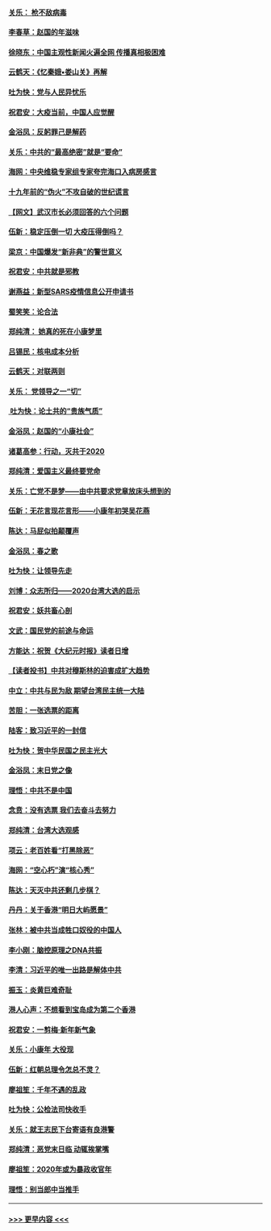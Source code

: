 #### [关乐： 枪不敌病毒](../pages/nsc993/n11826746.md?t=01281855) 
#### [李春草：赵国的年滋味](../pages/nsc993/n11826321.md?t=01281855) 
#### [徐晓东：中国主观性新闻火遍全网 传播真相极困难](../pages/nsc993/n11826508.md?t=01281855) 
#### [云鹤天：《忆秦娥▪娄山关》再解](../pages/nsc993/n11824682.md?t=01281855) 
#### [吐为快：党与人民异忧乐](../pages/nsc993/n11824660.md?t=01281855) 
#### [祝君安：大疫当前，中国人应觉醒](../pages/nsc993/n11821946.md?t=01281855) 
#### [金浴凤：反躬罪己是解药](../pages/nsc993/n11820280.md?t=01281855) 
#### [关乐：中共的“最高绝密”就是“要命”](../pages/nsc993/n11816946.md?t=01281855) 
#### [海网：中央维稳专家组专家夸完海口入病房感言](../pages/nsc993/n11815138.md?t=01281855) 
#### [十九年前的“伪火”不攻自破的世纪谎言](../pages/nsc993/n11813238.md?t=01281855) 
#### [【网文】武汉市长必须回答的六个问题](../pages/nsc993/n11813848.md?t=01281855) 
#### [伍新：稳定压倒一切 大疫压得倒吗？](../pages/nsc993/n11812634.md?t=01281855) 
#### [梁京：中国爆发“新非典”的警世意义](../pages/nsc993/n11812554.md?t=01281855) 
#### [祝君安：中共就是邪教](../pages/nsc993/n11812431.md?t=01281855) 
#### [谢燕益：新型SARS疫情信息公开申请书](../pages/nsc993/n11808840.md?t=01281855) 
#### [蜀笑笑：论合法](../pages/nsc993/n11808064.md?t=01281855) 
#### [郑纯清： 她真的死在小康梦里](../pages/nsc993/n11806623.md?t=01281855) 
#### [吕锡民：核电成本分析](../pages/nsc993/n11806284.md?t=01281855) 
#### [云鹤天：对联两则](../pages/nsc993/n11805957.md?t=01281855) 
#### [关乐： 党领导之一“切”](../pages/nsc993/n11804505.md?t=01281855) 
#### [ 吐为快：论土共的“贵族气质”](../pages/nsc993/n11804490.md?t=01281855) 
#### [金浴凤：赵国的“小康社会”](../pages/nsc993/n11804452.md?t=01281855) 
#### [诸葛高参：行动，灭共于2020](../pages/nsc993/n11804120.md?t=01281855) 
#### [郑纯清：爱国主义最终要党命](../pages/nsc993/n11802197.md?t=01281855) 
#### [关乐：亡党不是梦——由中共要求党章放床头想到的](../pages/nsc993/n11802156.md?t=01281855) 
#### [伍新：无花言现花言形——小康年初哭吴花燕](../pages/nsc993/n11800044.md?t=01281855) 
#### [陈达：马屁似拍颠覆声](../pages/nsc993/n11800010.md?t=01281855) 
#### [金浴凤：春之歌](../pages/nsc993/n11797687.md?t=01281855) 
#### [吐为快：让领导先走](../pages/nsc993/n11797512.md?t=01281855) 
#### [刘博：众志所归——2020台湾大选的启示](../pages/nsc993/n11796878.md?t=01281855) 
#### [祝君安：妖共畜心剖](../pages/nsc993/n11794273.md?t=01281855) 
#### [文武：国民党的前途与命运](../pages/nsc993/n11794198.md?t=01281855) 
#### [方能达：祝贺《大纪元时报》读者日增](../pages/nsc993/n11793807.md?t=01281855) 
#### [【读者投书】中共对穆斯林的迫害成扩大趋势](../pages/nsc993/n11791371.md?t=01281855) 
#### [中立：中共与民为敌 期望台湾民主统一大陆](../pages/nsc993/n11790392.md?t=01281855) 
#### [苦胆：一张选票的距离](../pages/nsc993/n11788914.md?t=01281855) 
#### [陆客：致习近平的一封信](../pages/nsc993/n11788867.md?t=01281855) 
#### [吐为快：贺中华民国之民主光大](../pages/nsc993/n11788618.md?t=01281855) 
#### [金浴凤：末日党之像](../pages/nsc993/n11787475.md?t=01281855) 
#### [理悟：中共不是中国](../pages/nsc993/n11787463.md?t=01281855) 
#### [念贲：没有选票  我们去奋斗去努力](../pages/nsc993/n11787398.md?t=01281855) 
#### [郑纯清：台湾大选观感](../pages/nsc993/n11786210.md?t=01281855) 
#### [项云：老百姓看“打黑除恶”](../pages/nsc993/n11785398.md?t=01281855) 
#### [海网：“空心朽”演“核心秀”](../pages/nsc993/n11783874.md?t=01281855) 
#### [陈达：天灭中共还剩几步棋？](../pages/nsc993/n11783719.md?t=01281855) 
#### [丹丹：关于香港“明日大屿愿景”](../pages/nsc993/n11783273.md?t=01281855) 
#### [张林：被中共当成牲口奴役的中国人](../pages/nsc993/n11782397.md?t=01281855) 
#### [李小刚：脑控原理之DNA共振](../pages/nsc993/n11780962.md?t=01281855) 
#### [李清：习近平的唯一出路是解体中共](../pages/nsc993/n11780866.md?t=01281855) 
#### [振玉：炎黄巨难奇耻](../pages/nsc993/n11779632.md?t=01281855) 
#### [港人心声：不想看到宝岛成为第二个香港](../pages/nsc993/n11778817.md?t=01281855) 
#### [祝君安：一剪梅‧新年新气象](../pages/nsc993/n11776340.md?t=01281855) 
#### [关乐：小康年 大役现](../pages/nsc993/n11774213.md?t=01281855) 
#### [伍新：红朝总理令怎总不灵？](../pages/nsc993/n11770813.md?t=01281855) 
#### [廖祖笙：千年不遇的乱政](../pages/nsc993/n11770373.md?t=01281855) 
#### [吐为快：公检法司快收手](../pages/nsc993/n11770359.md?t=01281855) 
#### [关乐：就王志民下台寄语有良港警](../pages/nsc993/n11769903.md?t=01281855) 
#### [郑纯清：恶党末日临 动辄挨掌嘴](../pages/nsc993/n11769356.md?t=01281855) 
#### [廖祖笙：2020年或为暴政收官年](../pages/nsc993/n11768216.md?t=01281855) 
#### [理悟：别当郎中当推手](../pages/nsc993/n11768243.md?t=01281855) 

----
#### [ >>> 更早内容 <<< ](../indexes/nsc993-earlier.md)
